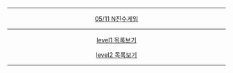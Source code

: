 <hr>
<p align="center"><a href = "https://github.com/Sword-Is-Cat/Programmers_JAVA/blob/master/Programmers_JAVA/src/level2/ex%EC%B9%B4%EC%B9%B4%EC%98%A4%ED%94%84%EB%A0%8C%EC%A6%88%EC%BB%AC%EB%9F%AC%EB%A7%81%EB%B6%81/Solution.java"> 05/11 N진수게임</a></p>
<hr>
<p align="center"><a href = "https://github.com/Sword-Is-Cat/Programmers_JAVA/tree/master/Programmers_JAVA/src/level1"> level1 목록보기 </a></p>
<p align="center"><a href = "https://github.com/Sword-Is-Cat/Programmers_JAVA/tree/master/Programmers_JAVA/src/level2"> level2 목록보기 </a></p>
<hr>
